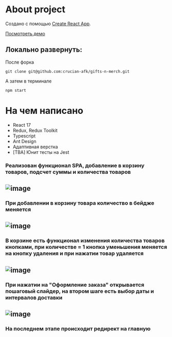 # About project

Создано с помощью [Create React App](https://github.com/facebook/create-react-app).

[Посмотреть демо](https://gifts-merch.vercel.app/)

## Локально развернуть:
После форка 
```
git clone git@github.com:crucian-afk/gifts-n-merch.git
```
А затем в терминале
```
npm start
```
# На чем написано

* React 17
* Redux, Redux Toolkit
* Typescript
* Ant Design
* Адаптивная верстка
* [TBA] Юнит тесты на Jest

### Реализован функционал SPA, добавление в корзину товаров, подсчет суммы и количества товаров

![image](https://user-images.githubusercontent.com/80586085/187415789-6a2ed6fb-b30b-4986-810b-bbf1ba3e2ed9.png)
---
### При добавлении в корзину товара количество в бейдже меняется

![image](https://user-images.githubusercontent.com/80586085/187416033-c63336ad-5d36-4c8f-a76e-7705cc599813.png)
---
### В корзине есть функционал изменения количества товаров кнопками, при количестве = 1 кнопка уменьшения меняется на кнопку удаления и при нажатии товар удаляется

![image](https://user-images.githubusercontent.com/80586085/187416254-ee0a6465-4333-4a1d-94ad-e6e153c517b4.png)
---
### При нажатии на "Оформление заказа" открывается пошаговый слайдер, на втором шаге есть выбор даты и интервалов доставки

![image](https://user-images.githubusercontent.com/80586085/187416840-532dac5e-df28-49fb-a10c-f2b479423eb9.png)
---
### На последнем этапе происходит редирект на главную
